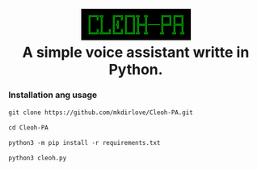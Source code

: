 <h1 align="center">
  <br>
  <a href="https://github.com/mkdirlove/Cleoh-PA"><img src="https://github.com/mkdirlove/Cleoh-PA/blob/main/logo.png" alt="Cleoh-PA"></a>
  <br>
  A simple voice assistant writte in Python.
  <br>
</h1>

### Installation ang usage

```
git clone https://github.com/mkdirlove/Cleoh-PA.git
```
```
cd Cleoh-PA
```
```
python3 -m pip install -r requirements.txt
```
```
python3 cleoh.py
```
